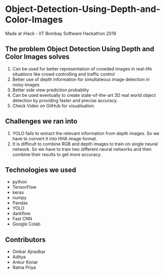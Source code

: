 # Object-Detection-Using-Depth-and-Color-Images

Made at iHack - IIT Bombay Software Hackathon 2019

## The problem Object Detection Using Depth and Color Images solves

1. Can be used for better representation of crowded images in real-life situations like crowd controlling and traffic control
2. Better use of depth information for simultateous image detection in noisy images
3. Better side view prediction probablity
4. Can be used eventually to create state-of-the-art 3D real world object detection by providing faster and precise accuracy.
5. Check Video on GitHub for visualisation.

## Challenges we ran into

1. YOLO fails to extract the relevant information from depth images. So we have to convert it into HHA image format.
2.  It is difficult to combine RGB and depth images to train on single neural network. So we have to train two different neural networks and then combine their results to get more accuracy.

## Technologies we used

- python
- TensorFlow
- keras
- numpy
- Pandas
- YOLO
- darkflow
- Fast CNN
- Google Colab

## Contributors

- Omkar Ajnadkar
- Aditya
- Ankur Konar
- Ratna Priya
